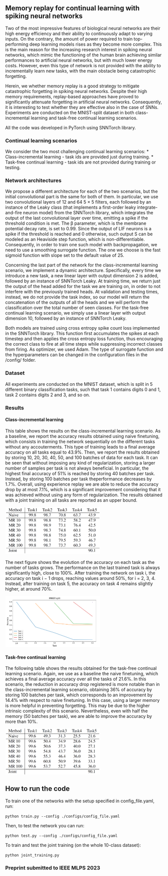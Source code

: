 ## Memory replay for continual learning with spiking neural networks

Two of the most impressive features of biological neural networks are their high energy efficiency and their ability to continuously
adapt to varying inputs. On the contrary, the amount of power required to train top-performing deep learning models rises as they become more complex. This is the main reason for the increasing research interest in spiking neural networks, which mimic the functioning of the human brain achieving similar performances to artificial neural networks, but with much lower energy costs. However, even this type of network is not provided with the ability to incrementally learn new tasks, with the main obstacle being catastrophic forgetting.

Herein, we whether memory replay is a good strategy to mitigate catastrophic forgetting in spiking neural networks. Despite their high memory
requirements, replay-based approaches have proved to significantly attenuate forgetting in artificial neural networks. Consequently, it is interesting to test whether they are effective also in the case of SNNs. Experiments are conducted on the MNIST-split dataset in both class-incremental learning and task-free continual learning scenarios.

All the code was developed in PyTorch using SNNTorch library.

### Continual learning scenarios
We consider the two most challenging continual learning scenarios:
    * Class-incremental learning - task ids are provided just during training.
    * Task-free continual learning - task ids are not provided during training or testing.

### Network architectures
We propose a different architecture for each of the two scenarios, but the initial convolutional part is the same for both of them. In particular, we use two convolutional layers of 12 and 64 5 × 5 filters, each followed by an instance of the Leaky class (that implements a first-order leaky integrate-and-fire neuron model) from the SNNTorch library, which integrates the output of the last convolutional layer over time, emitting a spike if the threshold condition is met. The β parameter, which is the membrane potential decay rate, is set to 0.99. Since the output of LIF neurons is a spike if the threshold is reached and 0 otherwise, such output S can be modeled as an Heaviside step function, which is non-differentiable. Consequently, in order to train one such model with backpropagation, we need to use a smoothing surrogate function. The one we choose is the fast sigmoid function with slope set to the default value of 25.

Concerning the last part of the network for the class-incremental learning scenario, we implement a dynamic architecture. Specifically, every time we introduce a new task, a new linear layer with output dimension 2 is added, followed by an instance of SNNTorch Leaky. At training time, we return just the output of the head added for the task we are training on, in order to not interfere with the previously trained heads. At validation and testing times, instead, we do not provide the task index, so our model will return the concatenation of the outputs of all the heads and we will perform the classification over the total number of seen classes. For the task-free continual learning scenario, we simply use a linear layer with output dimension 10, followed by an instance of SNNTorch Leaky.

Both models are trained using cross entropy spike count loss implemented in the SNNTorch library. This function first accumulates the spikes at each timestep and then applies the cross entropy loss function, thus encouraging the correct class to fire at all time steps while suppressing incorrect classes from firing. As optimizer, we used Adam. The type of surrogate function and the hyperparameters can be changed in the configuration files in the /config/ folder.

### Dataset
All experiments are conducted on the MNIST dataset, which is split in 5 different binary classification tasks, such that task 1 contains digits 0 and 1, task 2 contains digits 2 and 3, and so on.

### Results
#### Class-incremental learning
This table shows the results on the class-incremental learning scenario. As a baseline, we report the accuracy results obtained using naive finetuning, which consists in training the network sequentially on the different tasks without any accouterments. This type of training leads to a final average accuracy on all tasks equal to 43.9%. Then, we report the results obtained by storing 10, 20, 30, 40, 50, and 100 batches of data for each task. It can be seen that without imposing any kind of regularization, storing a larger number of samples per task is not always beneficial. In particular, the highest final accuracy of 51% is reached by storing 40 batches per task. Instead, by storing 100 batches per task theperformance decreases by 1.7%. Overall, using experience replay we are able to reduce the accuracy drop by at most 7.1%, which is a significant improvement considering that it was achieved without using any form of regularization. The results obtained with a joint training on all tasks are reported as an upper bound.

<p align="left">
<img src="tables/class-incremental.png" width="60%"/>
</p>

The next figure shows the evolution of the accuracy on each task as the number of tasks grows. The performance on the last trained task is always significantly high, close to 100%. After training the network on task i, the accuracy on task i − 1 drops, reaching values around 50%, for i = 2, 3, 4. Instead, after training on task 5, the accuracy on task 4 remains slightly higher, at around 70%.

<p align="left">
<img src="training_history/accuracy_history.png" width="60%"/>
</p>

#### Task-free continual learning
The following table shows the results obtained for the task-free continual learning scenario. Again, we use as a baseline the naive finetuning, which achieves a final average accuracy over all the tasks of 21.6%. In this scenario, the reduction in accuracy drop registered is more notable than in the class-incremental learning scenario, obtaining 36% of accuracy by storing 100 batches per task, which corresponds to an improvement by 14.4% with respect to naive finetuning. In this case, using a larger memory is more helpful in preventing forgetting. This may be due to the higher intrinsic complexity of this scenario. Nevertheless, even with half the memory (50 batches per task), we are able to improve the accuracy by more than 10%.

<p align="left">
<img src="tables/task-free.png" width="60%"/>
</p>


## How to run the code

To train one of the networks with the setup specified in config_file.yaml, run:

`python train.py --config ./configs/config_file.yaml`

Then, to test the network you can run:

`python test.py --config ./configs/config_file.yaml`

To train and test the joint training (on the whole 10-class dataset):

`python joint_training.py`

### Preprint submitted to IEEE MLPS 2023
